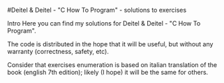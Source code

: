 #Deitel & Deitel - "C How To Program" - solutions to exercises

Intro
Here you can find my solutions for Deitel & Deitel - "C How To Program".

The code is distributed in the hope that it will be useful, but without any warranty (correctness, safety, etc).

Consider that exercises enumeration is based on italian translation of the book (english 7th edition); likely (I hope) it will be the same for others.
